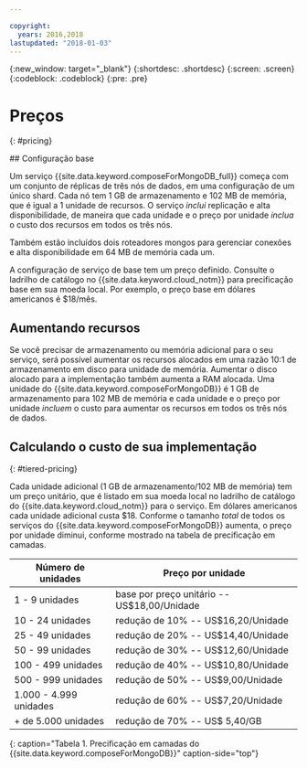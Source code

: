 ```yaml
---

copyright:
  years: 2016,2018
lastupdated: "2018-01-03"
---
```


{:new_window: target="_blank"}
{:shortdesc: .shortdesc}
{:screen: .screen}
{:codeblock: .codeblock}
{:pre: .pre}

# Preços
{: #pricing}

## Configuração base

Um serviço {{site.data.keyword.composeForMongoDB_full}} começa com um conjunto de réplicas de três nós de dados, em uma configuração de um único shard. Cada nó tem 1 GB de armazenamento e 102 MB de memória, que é igual a 1 unidade de recursos. O serviço _inclui_ replicação e alta disponibilidade, de maneira que cada unidade e o preço por unidade _inclua_ o custo dos recursos em todos os três nós.

Também estão incluídos dois roteadores mongos para gerenciar conexões e alta disponibilidade em 64 MB de memória cada um.

A configuração de serviço de base tem um preço definido. Consulte o ladrilho de catálogo no {{site.data.keyword.cloud_notm}} para precificação base em sua moeda local. Por exemplo, o preço base em dólares americanos é $18/mês.

## Aumentando recursos

Se você precisar de armazenamento ou memória adicional para o seu serviço, será possível aumentar os recursos alocados em uma razão 10:1 de armazenamento em disco para unidade de memória. Aumentar o disco alocado para a implementação também aumenta a RAM alocada. Uma unidade do {{site.data.keyword.composeForMongoDB}} é 1 GB de armazenamento para 102 MB de memória e cada unidade e o preço por unidade _incluem_ o custo para aumentar os recursos em todos os três nós de dados. 

## Calculando o custo de sua implementação
{: #tiered-pricing}

Cada unidade adicional (1 GB de armazenamento/102 MB de memória) tem um preço unitário, que é listado em sua moeda local no ladrilho de catálogo do {{site.data.keyword.cloud_notm}} para o serviço. Em dólares americanos cada unidade adicional custa $18. Conforme o tamanho _total_ de todos os serviços do {{site.data.keyword.composeForMongoDB}} aumenta, o preço por unidade diminui, conforme mostrado na tabela de precificação em camadas.

Número de unidades|Preço por unidade
----------|-----------
1 - 9 unidades|base por preço unitário -- US$18,00/Unidade
10 - 24 unidades|redução de 10% -- US$16,20/Unidade
25 - 49 unidades|redução de 20% -- US$14,40/Unidade
50 - 99 unidades|redução de 30% -- US$12,60/Unidade
100 - 499 unidades|redução de 40% -- US$10,80/Unidade
500 - 999 unidades|redução de 50% -- US$9,00/Unidade
1.000 - 4.999 unidades|redução de 60% -- US$7,20/Unidade
+ de 5.000 unidades|redução de 70% -- US$ 5,40/GB
{: caption="Tabela 1. Precificação em camadas do {{site.data.keyword.composeForMongoDB}}" caption-side="top"}

